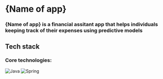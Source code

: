 # {Name of app}

### {Name of app} is a financial assitant app that helps individuals keeping track of their expenses using predictive models

## Tech stack
### Core technologies:
![Java](https://img.shields.io/badge/java-%23ED8B00.svg?style=for-the-badge&logo=java&logoColor=white)
![Spring](https://img.shields.io/badge/spring-%236DB33F.svg?style=for-the-badge&logo=spring&logoColor=white)